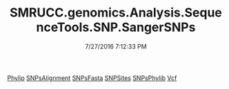 ﻿---
title: SMRUCC.genomics.Analysis.SequenceTools.SNP.SangerSNPs
date: 7/27/2016 7:12:33 PM
---

[Phylip](T-SMRUCC.genomics.Analysis.SequenceTools.SNP.SangerSNPs.Phylip.html)
[SNPsAlignment](T-SMRUCC.genomics.Analysis.SequenceTools.SNP.SangerSNPs.SNPsAlignment.html)
[SNPsFasta](T-SMRUCC.genomics.Analysis.SequenceTools.SNP.SangerSNPs.SNPsFasta.html)
[SNPSites](T-SMRUCC.genomics.Analysis.SequenceTools.SNP.SangerSNPs.SNPSites.html)
[SNPsPhylib](T-SMRUCC.genomics.Analysis.SequenceTools.SNP.SangerSNPs.SNPsPhylib.html)
[Vcf](T-SMRUCC.genomics.Analysis.SequenceTools.SNP.SangerSNPs.Vcf.html)
